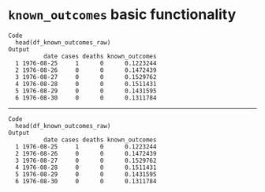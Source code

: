 # `known_outcomes` basic functionality

    Code
      head(df_known_outcomes_raw)
    Output
              date cases deaths known_outcomes
      1 1976-08-25     1      0      0.1223244
      2 1976-08-26     0      0      0.1472439
      3 1976-08-27     0      0      0.1529762
      4 1976-08-28     0      0      0.1511431
      5 1976-08-29     0      0      0.1431595
      6 1976-08-30     0      0      0.1311784

---

    Code
      head(df_known_outcomes_raw)
    Output
              date cases deaths known_outcomes
      1 1976-08-25     1      0      0.1223244
      2 1976-08-26     0      0      0.1472439
      3 1976-08-27     0      0      0.1529762
      4 1976-08-28     0      0      0.1511431
      5 1976-08-29     0      0      0.1431595
      6 1976-08-30     0      0      0.1311784

